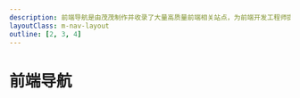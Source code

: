 ```yaml
---
description: 前端导航是由茂茂制作并收录了大量高质量前端相关站点，为前端开发工程师提供最简单便捷的网址导航服务
layoutClass: m-nav-layout
outline: [2, 3, 4]
---
```


<script setup>
import { NAV_DATA } from '../../nav/data.ts'
</script>
<style src="../../nav/index.scss"></style>

# 前端导航

<MNavLinks v-for="{title, items} in NAV_DATA" :title="title" :items="items"/>
